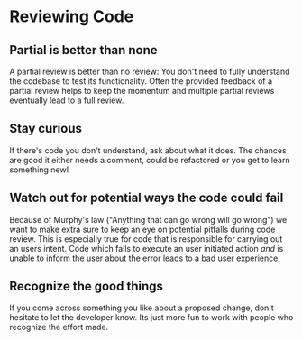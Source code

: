 # Reviewing Code

## Partial is better than none

A partial review is better than no review: You don't need to fully understand the codebase to test its functionality. Often the provided feedback of a partial review helps to keep the momentum and multiple partial reviews eventually lead to a full review.

## Stay curious

If there's code you don't understand, ask about what it does. The chances are good it either needs a comment, could be refactored or you get to learn something new!

## Watch out for potential ways the code could fail

Because of Murphy's law ("Anything that can go wrong will go wrong") we want to make extra sure to keep an eye on potential pitfalls during code review. This is especially true for code that is responsible for carrying out an users intent. Code which fails to execute an user initiated action _and_ is unable to inform the user about the error leads to a bad user experience.

## Recognize the good things

If you come across something you like about a proposed change, don't hesitate to let the developer know. Its just more fun to work with people who recognize the effort made.